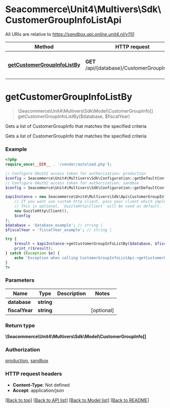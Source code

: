 # Seacommerce\Unit4\Multivers\Sdk\CustomerGroupInfoListApi

All URIs are relative to *https://sandbox.api.online.unit4.nl/v110*

Method | HTTP request | Description
------------- | ------------- | -------------
[**getCustomerGroupInfoListBy**](CustomerGroupInfoListApi.md#getCustomerGroupInfoListBy) | **GET** /api/{database}/CustomerGroupInfoList | Gets a list of CustomerGroupInfo that matches the specified criteria


# **getCustomerGroupInfoListBy**
> \Seacommerce\Unit4\Multivers\Sdk\Model\CustomerGroupInfo[] getCustomerGroupInfoListBy($database, $fiscalYear)

Gets a list of CustomerGroupInfo that matches the specified criteria

Gets a list of CustomerGroupInfo that matches the specified criteria

### Example
```php
<?php
require_once(__DIR__ . '/vendor/autoload.php');

// Configure OAuth2 access token for authorization: production
$config = Seacommerce\Unit4\Multivers\Sdk\Configuration::getDefaultConfiguration()->setAccessToken('YOUR_ACCESS_TOKEN');
// Configure OAuth2 access token for authorization: sandbox
$config = Seacommerce\Unit4\Multivers\Sdk\Configuration::getDefaultConfiguration()->setAccessToken('YOUR_ACCESS_TOKEN');

$apiInstance = new Seacommerce\Unit4\Multivers\Sdk\Api\CustomerGroupInfoListApi(
    // If you want use custom http client, pass your client which implements `GuzzleHttp\ClientInterface`.
    // This is optional, `GuzzleHttp\Client` will be used as default.
    new GuzzleHttp\Client(),
    $config
);
$database = 'database_example'; // string | 
$fiscalYear = 'fiscalYear_example'; // string | 

try {
    $result = $apiInstance->getCustomerGroupInfoListBy($database, $fiscalYear);
    print_r($result);
} catch (Exception $e) {
    echo 'Exception when calling CustomerGroupInfoListApi->getCustomerGroupInfoListBy: ', $e->getMessage(), PHP_EOL;
}
?>
```

### Parameters

Name | Type | Description  | Notes
------------- | ------------- | ------------- | -------------
 **database** | **string**|  |
 **fiscalYear** | **string**|  | [optional]

### Return type

**\Seacommerce\Unit4\Multivers\Sdk\Model\CustomerGroupInfo[]**

### Authorization

[production](../../README.md#production), [sandbox](../../README.md#sandbox)

### HTTP request headers

 - **Content-Type**: Not defined
 - **Accept**: application/json

[[Back to top]](#) [[Back to API list]](../../README.md#documentation-for-api-endpoints) [[Back to Model list]](../../README.md#documentation-for-models) [[Back to README]](../../README.md)

